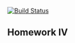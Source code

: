 [![Build Status](https://travis-ci.com/artemiyp/lab04-tp.svg?branch=master)](https://travis-ci.com/artemiyp/lab04-tp)

## Homework IV
